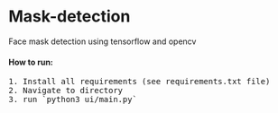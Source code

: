 # Mask-detection
Face mask  detection using tensorflow and opencv

#### How to run:
<pre>1. Install all requirements (see requirements.txt file)
2. Navigate to directory
3. run `python3 ui/main.py`</pre>